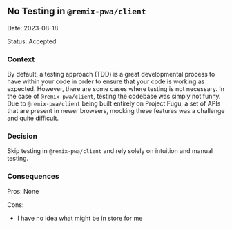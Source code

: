 ## No Testing in `@remix-pwa/client`

Date: 2023-08-18

Status: Accepted

### Context

By default, a testing approach (TDD) is a great developmental process to have within your code in order to ensure that your code is working as expected. However, there are some cases where testing is not necessary. In the case of `@remix-pwa/client`, testing the codebase was simply not funny. Due to `@remix-pwa/client` being built entirely on Project Fugu, a set of APIs that are present in newer browsers, mocking these features was a challenge and quite difficult.

### Decision

Skip testing in `@remix-pwa/client` and rely solely on intuition and manual testing.

### Consequences

Pros: None

Cons: 

- I have no idea what might be in store for me
